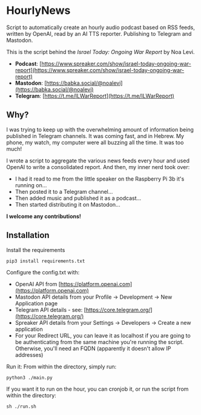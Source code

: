 # HourlyNews

Script to automatically create an hourly audio podcast based on RSS feeds, written by OpenAI, read by an AI TTS reporter. Publishing to Telegram and Mastodon.

This is the script behind the *Israel Today: Ongoing War Report* by Noa Levi.

- **Podcast**: [https://www.spreaker.com/show/israel-today-ongoing-war-report](https://www.spreaker.com/show/israel-today-ongoing-war-report)
- **Mastodon**: [https://babka.social/@noalevi](https://babka.social/@noalevi)
- **Telegram**: [https://t.me/ILWarReport](https://t.me/ILWarReport)

## Why?

I was trying to keep up with the overwhelming amount of information being published in Telegram channels. It was coming fast, and in Hebrew. My phone, my watch, my computer were all buzzing all the time. It was too much!

I wrote a script to aggregate the various news feeds every hour and used OpenAI to write a consolidated report. And then, my inner nerd took over:

- I had it read to me from the little speaker on the Raspberry Pi 3b it's running on...
- Then posted it to a Telegram channel...
- Then added music and published it as a podcast...
- Then started distributing it on Mastodon...

**I welcome any contributions!**

## Installation
Install the requirements

```pip3 install requirements.txt```

Configure the config.txt with:
- OpenAI API from [https://platform.openai.com](https://platform.openai.com)
- Mastodon API details from your Profile -> Development -> New Application page
- Telegram API details - see: [https://core.telegram.org/](https://core.telegram.org/)
- Spreaker API details from your Settings -> Developers -> Create a new application
 - For your Redirect URL, you can leave it as localhost if you are going to be authenticating from the same machine you're running the script. Otherwise, you'll need an FQDN (apparently it doesn't allow IP addresses)

Run it:
From within the directory, simply run:

```python3 ./main.py```

If you want it to run on the hour, you can cronjob it, or run the script from within the directory:

```sh ./run.sh```
